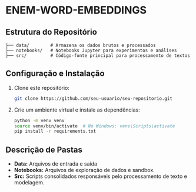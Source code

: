 # ENEM-WORD-EMBEDDINGS

## Estrutura do Repositório

```
├── data/        # Armazena os dados brutos e processados
├── notebooks/   # Notebooks Jupyter para experimentos e análises
├── src/         # Código-fonte principal para processamento de textos
```

## Configuração e Instalação

1. Clone este repositório:

   ```sh
   git clone https://github.com/seu-usuario/seu-repositorio.git
   ```

2. Crie um ambiente virtual e instale as dependências:

   ```sh
   python -m venv venv
   source venv/bin/activate  # No Windows: venv\Scripts\activate
   pip install -r requirements.txt
   ```

## Descrição de Pastas

- **Data:**  Arquivos de entrada e saída
- **Notebooks:** Arquivos de exploração de dados e sandbox.
- **Src:** Scripts consolidados responsáveis pelo processamento de texto e modelagem.

##

